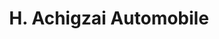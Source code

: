 ---
title: "H. Achigzai Automobile"
url: /frankfurt-am-main/h-achigzai-automobile/
shop: Autohaus
---